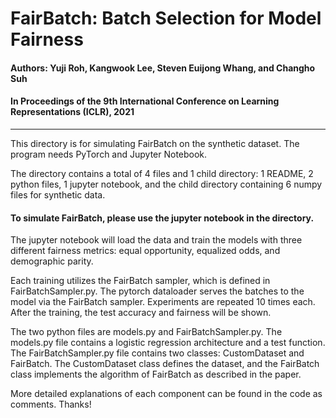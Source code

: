 # FairBatch: Batch Selection for Model Fairness

#### Authors: Yuji Roh, Kangwook Lee, Steven Euijong Whang, and Changho Suh
#### In Proceedings of the 9th International Conference on Learning Representations (ICLR), 2021
----------------------------------------------------------------------

This directory is for simulating FairBatch on the synthetic dataset.
The program needs PyTorch and Jupyter Notebook.

The directory contains a total of 4 files and 1 child directory: 
1 README, 2 python files, 1 jupyter notebook, 
and the child directory containing 6 numpy files for synthetic data.


#### To simulate FairBatch, please use the jupyter notebook in the directory.

The jupyter notebook will load the data and train the models with three 
different fairness metrics: equal opportunity, equalized odds, and demographic parity.

Each training utilizes the FairBatch sampler, which is defined in FairBatchSampler.py.
The pytorch dataloader serves the batches to the model via the FairBatch sampler. 
Experiments are repeated 10 times each.
After the training, the test accuracy and fairness will be shown.

The two python files are models.py and FairBatchSampler.py.
The models.py file contains a logistic regression architecture and a test function.
The FairBatchSampler.py file contains two classes: CustomDataset and FairBatch. 
The CustomDataset class defines the dataset, and the FairBatch class implements 
the algorithm of FairBatch as described in the paper.

More detailed explanations of each component can be found in the code as comments.
Thanks!

